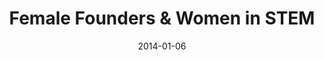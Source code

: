 ---
layout: blog-post
title:  "Female Founders & Women in STEM"
date:   2014-01-06
external_url: http://menstruationresearch.org/2014/01/06/female-founders-women-in-stem/
external_site: Re:Cycling
---
